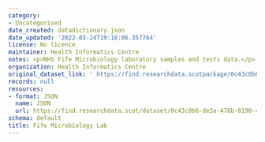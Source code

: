 ```yaml
---
category:
- Uncategorised
date_created: datadictionary.json
date_updated: '2022-03-24T19:18:06.357764'
license: No licence
maintainer: Health Informatics Centre
notes: <p>NHS Fife Microbiology laboratory samples and tests data.</p>
organization: Health Informatics Centre
original_dataset_link: ' https://find.researchdata.scotpackage/0c43c0b6-de3a-478b-8190-4da37fbe5ff5'
records: null
resources:
- format: JSON
  name: JSON
  url: https://find.researchdata.scot/dataset/0c43c0b6-de3a-478b-8190-4da37fbe5ff5/resource/0c43c0b6-de3a-478b-8190-4da37fbe5ff5/download/datadictionary.json
schema: default
title: Fife Microbiology Lab
---
```

